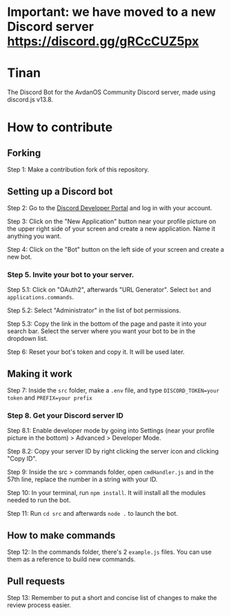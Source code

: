 # Important: we have moved to a new Discord server https://discord.gg/gRCcCUZ5px

# Tinan
The Discord Bot for the AvdanOS Community Discord server, made using discord.js v13.8.
# How to contribute
## Forking
Step 1: Make a contribution fork of this repository.
## Setting up a Discord bot
Step 2: Go to the [Discord Developer Portal](https://discord.com/developers/applications) and log in with your account.

Step 3: Click on the "New Application" button near your profile picture on the upper right side of your screen and create a new application. Name it anything you want.

Step 4: Click on the "Bot" button on the left side of your screen and create a new bot.

### Step 5. Invite your bot to your server.
Step 5.1: Click on "OAuth2", afterwards "URL Generator". Select `bot` and `applications.commands`.

Step 5.2: Select "Administrator" in the list of bot permissions.

Step 5.3: Copy the link in the bottom of the page and paste it into your search bar. Select the server where you want your bot to be in the dropdown list.

Step 6: Reset your bot's token and copy it. It will be used later.
## Making it work
Step 7: Inside the `src` folder, make a `.env` file, and type `DISCORD_TOKEN=your token` and `PREFIX=your prefix`

### Step 8. Get your Discord server ID
Step 8.1: Enable developer mode by going into Settings (near your profile picture in the bottom) > Advanced > Developer Mode.

Step 8.2: Copy your server ID by right clicking the server icon and clicking "Copy ID".

Step 9: Inside the src > commands folder, open `cmdHandler.js` and in the 57th line, replace the number in a string with your ID.

Step 10: In your terminal, run `npm install`. It will install all the modules needed to run the bot.

Step 11: Run `cd src` and afterwards `node .` to launch the bot.
## How to make commands
Step 12: In the commands folder, there's 2 `example.js` files. You can use them as a reference to build new commands.
## Pull requests
Step 13: Remember to put a short and concise list of changes to make the review process easier.
